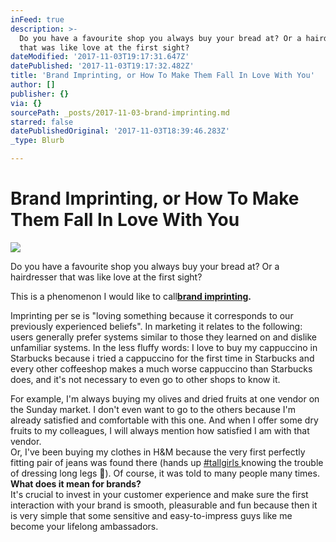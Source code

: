 ```yaml
---
inFeed: true
description: >-
  Do you have a favourite shop you always buy your bread at? Or a hairdresser
  that was like love at the first sight?
dateModified: '2017-11-03T19:17:31.647Z'
datePublished: '2017-11-03T19:17:32.482Z'
title: 'Brand Imprinting, or How To Make Them Fall In Love With You'
author: []
publisher: {}
via: {}
sourcePath: _posts/2017-11-03-brand-imprinting.md
starred: false
datePublishedOriginal: '2017-11-03T18:39:46.283Z'
_type: Blurb

---
```

# **Brand Imprinting, or How To Make Them Fall In Love With You**
![](https://the-grid-user-content.s3-us-west-2.amazonaws.com/a3a34d73-9bf0-476a-809f-ffbb070152eb.jpg)

Do you have a favourite shop you always buy your bread at? Or a hairdresser that was like love at the first sight?

This is a phenomenon I would like to call[][0]**[brand imprinting][0].**

Imprinting per se is "loving something because it corresponds to our previously experienced beliefs". In marketing it relates to the following: users generally prefer systems similar to those they learned on and dislike unfamiliar systems. In the less fluffy words: I love to buy my cappuccino in Starbucks because i tried a cappuccino for the first time in Starbucks and every other coffeeshop makes a much worse cappuccino than Starbucks does, and it's not necessary to even go to other shops to know it.

For example, I'm always buying my olives and dried fruits at one vendor on the Sunday market. I don't even want to go to the others because I'm already satisfied and comfortable with this one. And when I offer some dry fruits to my colleagues, I will always mention how satisfied I am with that vendor.  
Or, I've been buying my clothes in H&M because the very first perfectly fitting pair of jeans was found there (hands up [\#tallgirls ][1]knowing the trouble of dressing long legs 🙋). Of course, it was told to many people many times.  
**What does it mean for brands?**  
It's crucial to invest in your customer experience and make sure the first interaction with your brand is smooth, pleasurable and fun because then it is very simple that some sensitive and easy-to-impress guys like me become your lifelong ambassadors.

[0]: https://www.instagram.com/explore/tags/brandimprinting/
[1]: https://www.instagram.com/explore/tags/tallgirls/